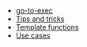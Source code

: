 * [go-to-exec](/)
* [Tips and tricks](./tips.md)
* [Template functions](./template-functions.md)
* [Use cases](./use-cases.md)
